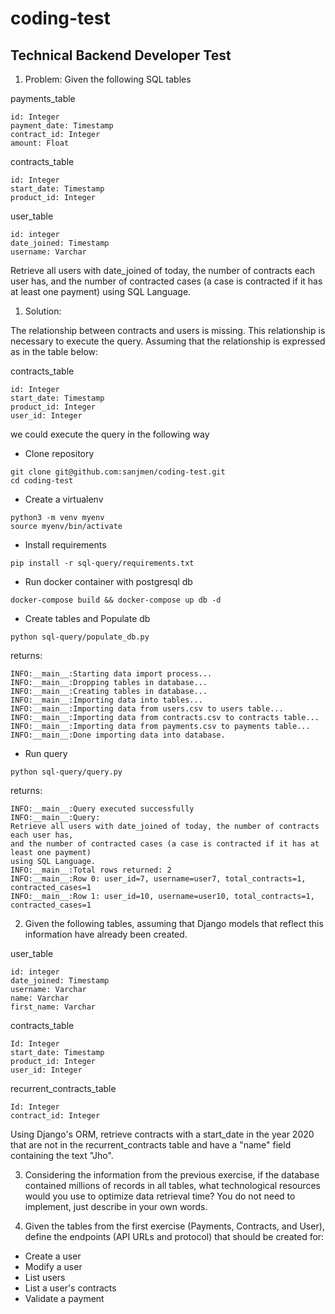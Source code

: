 # coding-test

## Technical Backend Developer Test

1. Problem: Given the following SQL tables

payments_table
```
id: Integer
payment_date: Timestamp
contract_id: Integer
amount: Float
```


contracts_table
```
id: Integer
start_date: Timestamp
product_id: Integer
```


user_table
```
id: integer
date_joined: Timestamp
username: Varchar
```


Retrieve all users with date_joined of today, the number of contracts each user has, and the number of contracted cases (a case is contracted if it has at least one payment) using SQL Language.

1. Solution:

The relationship between contracts and users is missing. This relationship is necessary to execute the query.
Assuming that the relationship is expressed as in the table below:

contracts_table
```
id: Integer
start_date: Timestamp
product_id: Integer
user_id: Integer
```

we could execute the query in the following way

* Clone repository

```
git clone git@github.com:sanjmen/coding-test.git
cd coding-test
```

* Create a virtualenv

```
python3 -m venv myenv
source myenv/bin/activate
```

* Install requirements

```
pip install -r sql-query/requirements.txt
```

* Run docker container with postgresql db

```
docker-compose build && docker-compose up db -d
```

* Create tables and Populate db

```
python sql-query/populate_db.py
```

returns:
```
INFO:__main__:Starting data import process...
INFO:__main__:Dropping tables in database...
INFO:__main__:Creating tables in database...
INFO:__main__:Importing data into tables...
INFO:__main__:Importing data from users.csv to users table...
INFO:__main__:Importing data from contracts.csv to contracts table...
INFO:__main__:Importing data from payments.csv to payments table...
INFO:__main__:Done importing data into database.
```

* Run query

```
python sql-query/query.py
```

returns:
```
INFO:__main__:Query executed successfully
INFO:__main__:Query: 
Retrieve all users with date_joined of today, the number of contracts each user has, 
and the number of contracted cases (a case is contracted if it has at least one payment) 
using SQL Language.
INFO:__main__:Total rows returned: 2
INFO:__main__:Row 0: user_id=7, username=user7, total_contracts=1, contracted_cases=1
INFO:__main__:Row 1: user_id=10, username=user10, total_contracts=1, contracted_cases=1
```


2. Given the following tables, assuming that Django models that reflect this information have already been created.

user_table
```
id: integer
date_joined: Timestamp
username: Varchar
name: Varchar
first_name: Varchar
```

contracts_table
```
Id: Integer
start_date: Timestamp
product_id: Integer
user_id: Integer
```

recurrent_contracts_table
```
Id: Integer
contract_id: Integer
```


Using Django's ORM, retrieve contracts with a start_date in the year 2020 that are not in the recurrent_contracts table and have a "name" field containing the text "Jho".

3.  Considering the information from the previous exercise, if the database contained millions of records in all tables, what technological resources would you use to optimize data retrieval time? You do not need to implement, just describe in your own words.

4. Given the tables from the first exercise (Payments, Contracts, and User), define the endpoints (API URLs and protocol) that should be created for:

* Create a user
* Modify a user
* List users
* List a user's contracts
* Validate a payment